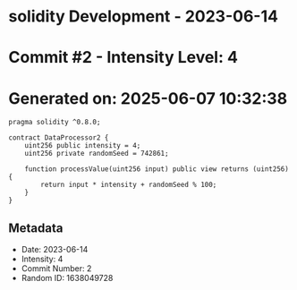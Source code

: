 ﻿# solidity Development - 2023-06-14
# Commit #2 - Intensity Level: 4
# Generated on: 2025-06-07 10:32:38
```solidity
pragma solidity ^0.8.0;

contract DataProcessor2 {
    uint256 public intensity = 4;
    uint256 private randomSeed = 742861;

    function processValue(uint256 input) public view returns (uint256) {
        return input * intensity + randomSeed % 100;
    }
}
```
## Metadata
- Date: 2023-06-14
- Intensity: 4
- Commit Number: 2
- Random ID: 1638049728
